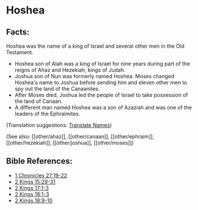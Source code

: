 # Hoshea #

## Facts: ##

Hoshea was the name of a king of Israel and several other men in the Old Testament.

* Hoshea son of Alah was a king of Israel for nine years during part of the reigns of Ahaz and Hezekiah, kings of Judah.
* Joshua son of Nun was formerly named Hoshea. Moses changed Hoshea's name to Joshua before sending him and eleven other men to spy out the land of the Canaanites.
* After Moses died, Joshua led the people of Israel to take possession of the land of Canaan.
* A different man named Hoshea was a son of Azaziah and was one of the leaders of the Ephraimites.

(Translation suggestions: [Translate Names](en/ta-vol1/translate/man/translate-names))

(See also: [[other/ahaz]], [[other/canaan]], [[other/ephraim]], [[other/hezekiah]], [[other/joshua]], [[other/moses]])

## Bible References: ##

* [1 Chronicles 27:19-22](en/tn/1ch/help/27/19)
* [2 Kings 15:29-31](en/tn/2ki/help/15/29)
* [2 Kings 17:1-3](en/tn/2ki/help/17/01)
* [2 Kings 18:1-3](en/tn/2ki/help/18/01)
* [2 Kings 18:9-10](en/tn/2ki/help/18/09)